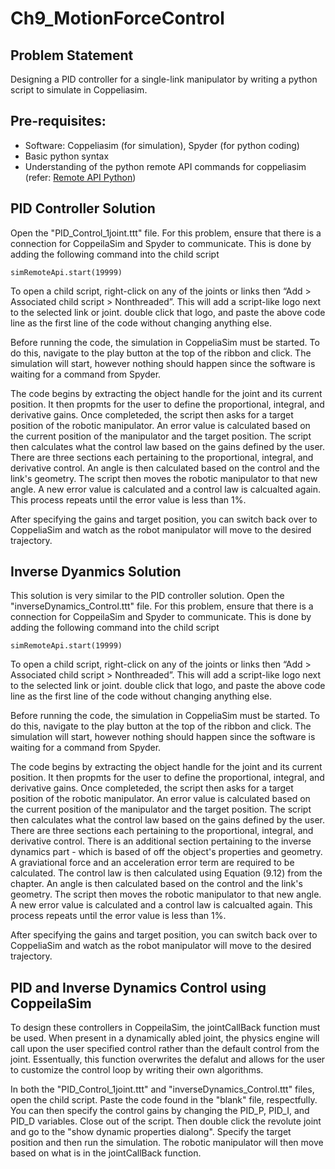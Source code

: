 # Ch9_MotionForceControl

## Problem Statement

Designing a PID controller for a single-link manipulator by writing a python script to simulate in Coppeliasim.

## Pre-requisites:

- Software: Coppeliasim (for simulation), Spyder (for python coding)
- Basic python syntax
- Understanding of the python remote API commands for coppeliasim (refer: [Remote API Python](https://www.coppeliarobotics.com/helpFiles/en/remoteApiFunctionsPython.htm))

## PID Controller Solution

Open the "PID_Control_1joint.ttt" file. For this problem, ensure that there is a connection for CoppeilaSim and Spyder to communicate. This is done by adding the following command into the child script

`simRemoteApi.start(19999)`

To open a child script, right-click on any of the joints or links then “Add > Associated child script > Nonthreaded”. This will add a script-like logo next to the selected link or joint. double click that logo, and paste the above code line as the first line of the code without changing anything else.

Before running the code, the simulation in CoppeliaSim must be started. To do this, navigate to the play button at the top of the ribbon and click. The simulation will start, however nothing should happen since the software is waiting for a command from Spyder.

The code begins by extracting the object handle for the joint and its current position. It then propmts for the user to define the proportional, integral, and derivative gains. Once completeded, the script then asks for a target position of the robotic manipulator. An error value is calculated based on the current position of the manipulator and the target position. The script then calculates what the control law based on the gains defined by the user. There are three sections each pertaining to the proportional, integral, and derivative control. An angle is then calculated based on the control and the link's geometry. The script then moves the robotic manipulator to that new angle. A new error value is calculated and a control law is calcualted again. This process repeats until the error value is less than 1%.

After specifying the gains and target position, you can switch back over to CoppeliaSim and watch as the robot manipulator will move to the desired trajectory.

## Inverse Dyanmics Solution

This solution is very similar to the PID controller solution.
Open the "inverseDynamics_Control.ttt" file. For this problem, ensure that there is a connection for CoppeilaSim and Spyder to communicate. This is done by adding the following command into the child script

`simRemoteApi.start(19999)`

To open a child script, right-click on any of the joints or links then “Add > Associated child script > Nonthreaded”. This will add a script-like logo next to the selected link or joint. double click that logo, and paste the above code line as the first line of the code without changing anything else.

Before running the code, the simulation in CoppeliaSim must be started. To do this, navigate to the play button at the top of the ribbon and click. The simulation will start, however nothing should happen since the software is waiting for a command from Spyder.

The code begins by extracting the object handle for the joint and its current position. It then propmts for the user to define the proportional, integral, and derivative gains. Once completeded, the script then asks for a target position of the robotic manipulator. An error value is calculated based on the current position of the manipulator and the target position. The script then calculates what the control law based on the gains defined by the user. There are three sections each pertaining to the proportional, integral, and derivative control. There is an additional section pertaining to the inverse dynamics part - which is based of off the object's properties and geometry. A graviational force  and an acceleration error term are required to be calculated. The control law is then calculated using Equation (9.12) from the chapter. An angle is then calculated based on the control and the link's geometry. The script then moves the robotic manipulator to that new angle. A new error value is calculated and a control law is calcualted again. This process repeats until the error value is less than 1%.

After specifying the gains and target position, you can switch back over to CoppeliaSim and watch as the robot manipulator will move to the desired trajectory.

## PID and Inverse Dynamics Control using CoppeilaSim

To design these controllers in CoppeilaSim, the jointCallBack function must be used. When present in a dynamically abled joint, the physics engine will call upon the user specified control rather than the default control from the joint. Essentually, this function overwrites the defalut and allows for the user to customize the control loop by writing their own algorithms.

In both the "PID_Control_1joint.ttt" and "inverseDynamics_Control.ttt" files, open the child script. Paste the code found in the "blank" file, respectfully. You can then specify the control gains by changing the PID_P, PID_I, and PID_D variables. Close out of the script. Then double click the revolute joint and go to the "show dynamic properties dialong". Specify the target position and then run the simulation. The robotic manipulator will then move based on what is in the jointCallBack function.
